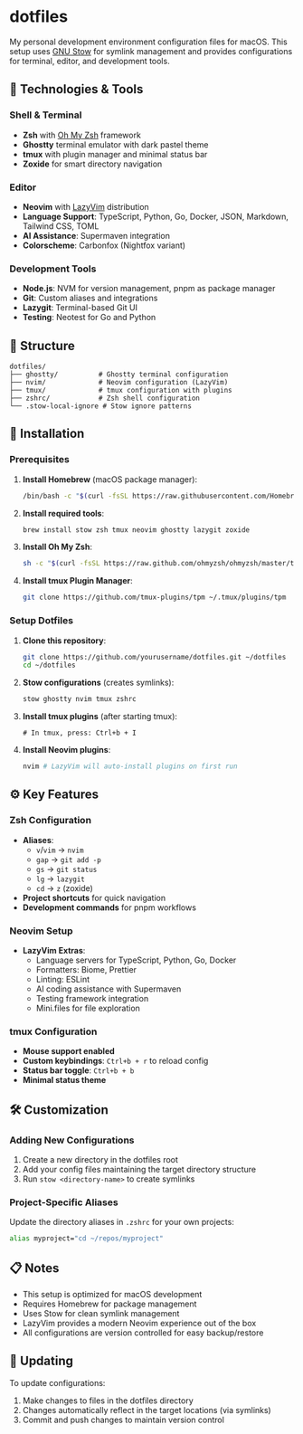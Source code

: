 # dotfiles

My personal development environment configuration files for macOS.
This setup uses [GNU Stow](https://www.gnu.org/software/stow/) for
symlink management and provides configurations for terminal, editor,
and development tools.

## 🔧 Technologies & Tools

### Shell & Terminal

- **Zsh** with [Oh My Zsh](https://ohmyz.sh/) framework
- **Ghostty** terminal emulator with dark pastel theme
- **tmux** with plugin manager and minimal status bar
- **Zoxide** for smart directory navigation

### Editor

- **Neovim** with [LazyVim](https://www.lazyvim.org/) distribution
- **Language Support**: TypeScript, Python, Go, Docker, JSON,
  Markdown, Tailwind CSS, TOML
- **AI Assistance**: Supermaven integration
- **Colorscheme**: Carbonfox (Nightfox variant)

### Development Tools

- **Node.js**: NVM for version management, pnpm as package manager
- **Git**: Custom aliases and integrations
- **Lazygit**: Terminal-based Git UI
- **Testing**: Neotest for Go and Python

## 📁 Structure

```
dotfiles/
├── ghostty/          # Ghostty terminal configuration
├── nvim/             # Neovim configuration (LazyVim)
├── tmux/             # tmux configuration with plugins
├── zshrc/            # Zsh shell configuration
└── .stow-local-ignore # Stow ignore patterns
```

## 🚀 Installation

### Prerequisites

1. **Install Homebrew** (macOS package manager):

   ```bash
   /bin/bash -c "$(curl -fsSL https://raw.githubusercontent.com/Homebrew/install/HEAD/install.sh)"
   ```

2. **Install required tools**:

   ```bash
   brew install stow zsh tmux neovim ghostty lazygit zoxide
   ```

3. **Install Oh My Zsh**:

   ```bash
   sh -c "$(curl -fsSL https://raw.github.com/ohmyzsh/ohmyzsh/master/tools/install.sh)"
   ```

4. **Install tmux Plugin Manager**:

   ```bash
   git clone https://github.com/tmux-plugins/tpm ~/.tmux/plugins/tpm
   ```

### Setup Dotfiles

1. **Clone this repository**:

   ```bash
   git clone https://github.com/yourusername/dotfiles.git ~/dotfiles
   cd ~/dotfiles
   ```

2. **Stow configurations** (creates symlinks):

   ```bash
   stow ghostty nvim tmux zshrc
   ```

3. **Install tmux plugins** (after starting tmux):

   ```
   # In tmux, press: Ctrl+b + I
   ```

4. **Install Neovim plugins**:

   ```bash
   nvim # LazyVim will auto-install plugins on first run
   ```

## ⚙️ Key Features

### Zsh Configuration

- **Aliases**:
  - `v`/`vim` → `nvim`
  - `gap` → `git add -p`
  - `gs` → `git status`
  - `lg` → `lazygit`
  - `cd` → `z` (zoxide)
- **Project shortcuts** for quick navigation
- **Development commands** for pnpm workflows

### Neovim Setup

- **LazyVim Extras**:
  - Language servers for TypeScript, Python, Go, Docker
  - Formatters: Biome, Prettier
  - Linting: ESLint
  - AI coding assistance with Supermaven
  - Testing framework integration
  - Mini.files for file exploration

### tmux Configuration

- **Mouse support enabled**
- **Custom keybindings**: `Ctrl+b + r` to reload config
- **Status bar toggle**: `Ctrl+b + b`
- **Minimal status theme**

## 🛠️ Customization

### Adding New Configurations

1. Create a new directory in the dotfiles root
2. Add your config files maintaining the target directory structure
3. Run `stow <directory-name>` to create symlinks

### Project-Specific Aliases

Update the directory aliases in `.zshrc` for your own projects:

```bash
alias myproject="cd ~/repos/myproject"
```

## 📋 Notes

- This setup is optimized for macOS development
- Requires Homebrew for package management
- Uses Stow for clean symlink management
- LazyVim provides a modern Neovim experience out of the box
- All configurations are version controlled for easy backup/restore

## 🔄 Updating

To update configurations:

1. Make changes to files in the dotfiles directory
2. Changes automatically reflect in the target locations (via symlinks)
3. Commit and push changes to maintain version control
